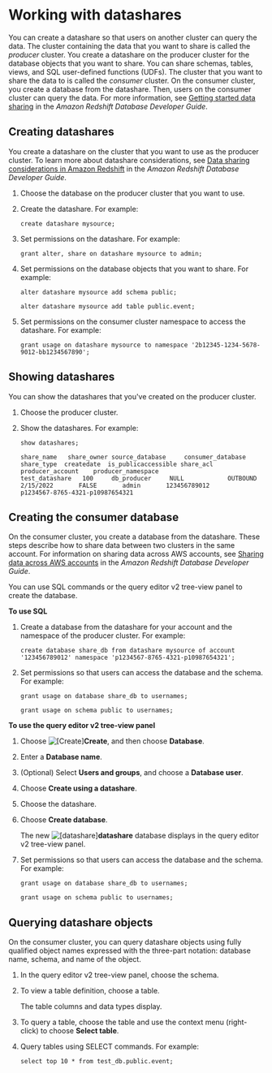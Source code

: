 # Working with datashares<a name="query-editor-v2-datashare-using"></a>

You can create a datashare so that users on another cluster can query the data\. The cluster containing the data that you want to share is called the *producer* cluster\. You create a datashare on the producer cluster for the database objects that you want to share\. You can share schemas, tables, views, and SQL user\-defined functions \(UDFs\)\. The cluster that you want to share the data to is called the *consumer* cluster\. On the consumer cluster, you create a database from the datashare\. Then, users on the consumer cluster can query the data\. For more information, see [Getting started data sharing](https://docs.aws.amazon.com/redshift/latest/dg/getting-started-datashare.html) in the *Amazon Redshift Database Developer Guide*\.

## Creating datashares<a name="query-editor-v2-create-datashare"></a>

You create a datashare on the cluster that you want to use as the producer cluster\. To learn more about datashare considerations, see [Data sharing considerations in Amazon Redshift](https://docs.aws.amazon.com/redshift/latest/dg/considerations.html) in the *Amazon Redshift Database Developer Guide*\. 

1. Choose the database on the producer cluster that you want to use\.

1. Create the datashare\. For example:

   ```
   create datashare mysource;
   ```

1. Set permissions on the datashare\. For example:

   ```
   grant alter, share on datashare mysource to admin;
   ```

1. Set permissions on the database objects that you want to share\. For example:

   ```
   alter datashare mysource add schema public;
   ```

   ```
   alter datashare mysource add table public.event;
   ```

1. Set permissions on the consumer cluster namespace to access the datashare\. For example:

   ```
   grant usage on datashare mysource to namespace '2b12345-1234-5678-9012-bb1234567890';
   ```

## Showing datashares<a name="query-editor-v2-show-datashare"></a>

You can show the datashares that you've created on the producer cluster\. 

1. Choose the producer cluster\.

1. Show the datashares\. For example:

   ```
   show datashares;
   ```

   ```
   share_name	share_owner	source_database		consumer_database	share_type	createdate	is_publicaccessible	share_acl	producer_account	producer_namespace
   test_datashare	100		db_producer		NULL			OUTBOUND	2/15/2022		FALSE		admin		123456789012		p1234567-8765-4321-p10987654321
   ```

## Creating the consumer database<a name="query-editor-v2-datashare-consumer"></a>

On the consumer cluster, you create a database from the datashare\. These steps describe how to share data between two clusters in the same account\. For information on sharing data across AWS accounts, see [Sharing data across AWS accounts](https://docs.aws.amazon.com/redshift/latest/dg/across-account.html) in the *Amazon Redshift Database Developer Guide*\.

You can use SQL commands or the query editor v2 tree\-view panel to create the database\.

**To use SQL**

1. Create a database from the datashare for your account and the namespace of the producer cluster\. For example:

   ```
   create database share_db from datashare mysource of account '123456789012' namespace 'p1234567-8765-4321-p10987654321'; 
   ```

1. Set permissions so that users can access the database and the schema\. For example:

   ```
   grant usage on database share_db to usernames;
   ```

   ```
   grant usage on schema public to usernames;
   ```

**To use the query editor v2 tree\-view panel**

1. Choose ![\[Create\]](http://docs.aws.amazon.com/redshift/latest/mgmt/images/add-plus.png)**Create**, and then choose **Database**\.

1. Enter a **Database name**\.

1. \(Optional\) Select **Users and groups**, and choose a **Database user**\.

1. Choose **Create using a datashare**\.

1. Choose the datashare\.

1. Choose **Create database**\.

   The new ![\[datashare\]](http://docs.aws.amazon.com/redshift/latest/mgmt/images/qev2-datashare.png)**datashare** database displays in the query editor v2 tree\-view panel\.

1. Set permissions so that users can access the database and the schema\. For example:

   ```
   grant usage on database share_db to usernames;
   ```

   ```
   grant usage on schema public to usernames;
   ```

## Querying datashare objects<a name="query-editor-v2-query-datashare"></a>

On the consumer cluster, you can query datashare objects using fully qualified object names expressed with the three\-part notation: database name, schema, and name of the object\. 

1. In the query editor v2 tree\-view panel, choose the schema\.

1. To view a table definition, choose a table\.

   The table columns and data types display\.

1. To query a table, choose the table and use the context menu \(right\-click\) to choose **Select table**\.

1. Query tables using SELECT commands\. For example:

   ```
   select top 10 * from test_db.public.event;
   ```